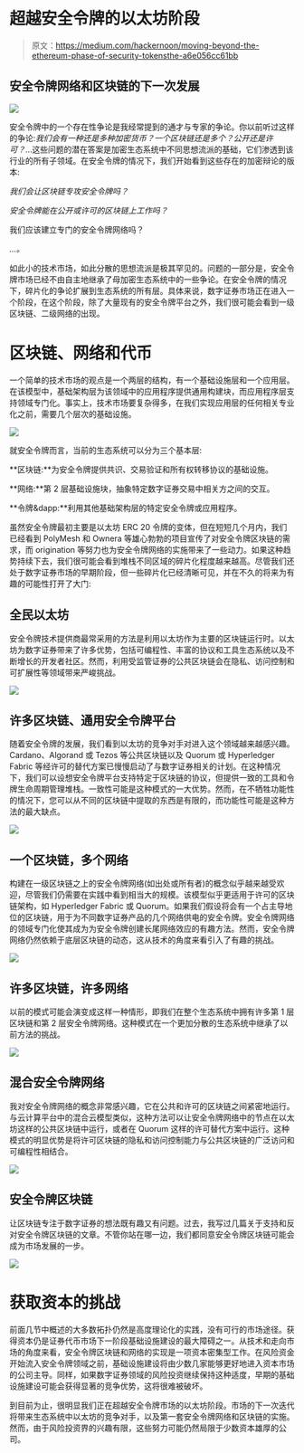 # 超越安全令牌的以太坊阶段

> 原文：<https://medium.com/hackernoon/moving-beyond-the-ethereum-phase-of-security-tokensthe-a6e056cc61bb>

## 安全令牌网络和区块链的下一次发展

![](img/5d040160b3e0207f147e1f5b8defcfb2.png)

安全令牌中的一个存在性争论是我经常提到的通才与专家的争论。你以前听过这样的争论:*我们会有一种还是多种加密货币？一个区块链还是多个？公开还是许可？*…这些问题的潜在答案是加密生态系统中不同思想流派的基础，它们渗透到该行业的所有子领域。在安全令牌的情况下，我们开始看到这些存在的加密辩论的版本:

*我们会让区块链专攻安全令牌吗？*

*安全令牌能在公开或许可的区块链上工作吗？*

我们应该建立专门的安全令牌网络吗？

*…。*

如此小的技术市场，如此分散的思想流派是极其罕见的。问题的一部分是，安全令牌市场已经不由自主地继承了母加密生态系统中的一些争论。在安全令牌的情况下，碎片化的争论扩展到生态系统的所有层。具体来说，数字证券市场正在进入一个阶段，在这个阶段，除了大量现有的安全令牌平台之外，我们很可能会看到一级区块链、二级网络的出现。

# 区块链、网络和代币

一个简单的技术市场的观点是一个两层的结构，有一个基础设施层和一个应用层。在该模型中，基础架构层为该领域中的应用程序提供通用构建块，而应用程序层支持领域专门化。事实上，技术市场要复杂得多，在我们实现应用层的任何相关专业化之前，需要几个层次的基础设施。

![](img/ddbc9d24a46d403c4cf3b2e6bedc14d1.png)

就安全令牌而言，当前的生态系统可以分为三个基本层:

**区块链:**为安全令牌提供共识、交易验证和所有权转移协议的基础设施。

**网络:**第 2 层基础设施块，抽象特定数字证券交易中相关方之间的交互。

**令牌&dapp:**利用其他基础架构层的特定安全令牌或应用程序。

虽然安全令牌最初主要是以太坊 ERC 20 令牌的变体，但在短短几个月内，我们已经看到 PolyMesh 和 Ownera 等雄心勃勃的项目宣传了对安全令牌区块链的需求，而 origination 等努力也为安全令牌网络的实施带来了一些动力。如果这种趋势持续下去，我们很可能会看到堆栈不同区域的碎片化程度越来越高。尽管我们还处于数字证券市场的早期阶段，但一些碎片化已经清晰可见，并在不久的将来为有趣的可能性打开了大门:

## 全民以太坊

安全令牌技术提供商最常采用的方法是利用以太坊作为主要的区块链运行时。以太坊为数字证券带来了许多优势，包括可编程性、丰富的协议和工具生态系统以及不断增长的开发者社区。然而，利用受监管证券的公共区块链会在隐私、访问控制和可扩展性等领域带来严峻挑战。

![](img/8cd692b844c6de8d360df9bf6a2a2349.png)

## 许多区块链、通用安全令牌平台

随着安全令牌的发展，我们看到以太坊的竞争对手对进入这个领域越来越感兴趣。Cardano、Algorand 或 Tezos 等公共区块链以及 Quorum 或 Hyperledger Fabric 等经许可的替代方案已慢慢启动了与数字证券相关的计划。在这种情况下，我们可以设想安全令牌平台支持特定于区块链的协议，但提供一致的工具和令牌生命周期管理堆栈。一致性可能是这种模式的一大优势。然而，在不牺牲功能性的情况下，您可以从不同的区块链中提取的东西是有限的，而功能性可能是这种方法的最大缺点。

![](img/681f4bd6726323d8060b1e09bdc7a47a.png)

## 一个区块链，多个网络

构建在一级区块链之上的安全令牌网络(如出处或所有者)的概念似乎越来越受欢迎，尽管我们仍需要在实践中看到相当大的规模。该模型似乎更适用于许可的区块链架构，如 Hyperledger Fabric 或 Quorum。如果我们假设将会有一个占主导地位的区块链，用于为不同数字证券产品的几个网络供电的安全令牌。安全令牌网络的领域专门化使其成为为安全令牌创建长尾网络效应的有趣方法。然而，安全令牌网络仍然依赖于底层区块链的动态，这从技术的角度来看引入了有趣的挑战。

![](img/93f4cc3b1bed6622cc948ca8b9aea44f.png)

## 许多区块链，许多网络

以前的模式可能会演变成这样一种情形，即我们在整个生态系统中拥有许多第 1 层区块链和第 2 层安全令牌网络。这种模式在一个更加分散的生态系统中继承了以前方法的挑战。

![](img/5468b0dcaf4d2895ea19d26916ba2305.png)

## 混合安全令牌网络

我对安全令牌网络的概念非常感兴趣，它在公共和许可的区块链之间紧密地运行。与云计算平台中的混合云模型类似，这种方法可以让安全令牌网络中的节点在以太坊这样的公共区块链中运行，或者在 Quorum 这样的许可替代方案中运行。这种模式的明显优势是将许可区块链的隐私和访问控制能力与公共区块链的广泛访问和可编程性相结合。

![](img/5c69202dff24ec6d91e4a5197e82246e.png)

## 安全令牌区块链

让区块链专注于数字证券的想法既有趣又有问题。过去，我写过几篇关于支持和反对安全令牌区块链的文章。不管你站在哪一边，我们都同意安全令牌区块链可能会成为市场发展的一步。

![](img/357f209596256c0fd259dbe6a9620b82.png)

# 获取资本的挑战

前面几节中概述的大多数拓扑仍然是高度理论化的实践，没有可行的市场途径。获得资本仍是证券代币市场下一阶段基础设施建设的最大障碍之一。从技术和走向市场的角度来看，安全令牌区块链和网络的实现是一项资本密集型工作。在风险资金开始流入安全令牌领域之前，基础设施建设将由少数几家能够更好地进入资本市场的公司主导。同样，如果数字证券领域的风险投资继续保持这种适度，早期的基础设施建设可能会获得显著的竞争优势，这将很难被破坏。

到目前为止，很明显我们正在超越安全令牌市场的以太坊阶段。市场的下一次迭代将带来生态系统中以太坊的竞争对手，以及第一套安全令牌网络和区块链的实施。然而，由于风险投资界的兴趣有限，这些努力可能仍然局限于少数资本雄厚的公司。